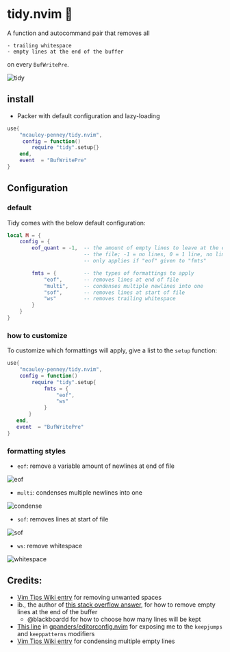 # tidy.nvim 🧹

A function and autocommand pair that removes all

    - trailing whitespace
    - empty lines at the end of the buffer

on every `BufWritePre`.

![tidy](https://user-images.githubusercontent.com/59481467/142785684-96559135-88e7-4c50-a848-56f2c65262ef.gif)

## install
- Packer with default configuration and lazy-loading

```lua
use{
    "mcauley-penney/tidy.nvim",
     config = function()
        require "tidy".setup{}
    end,
    event  = "BufWritePre"
}
```

## Configuration

### default

Tidy comes with the below default configuration:

```lua
local M = {
    config = {
        eof_quant = -1,  -- the amount of empty lines to leave at the end of
                         -- the file; -1 = no lines, 0 = 1 line, no limit;
                         -- only applies if "eof" given to "fmts"

        fmts = {         -- the types of formattings to apply
            "eof",       -- removes lines at end of file
            "multi",     -- condenses multiple newlines into one
            "sof",       -- removes lines at start of file
            "ws"         -- removes trailing whitespace
        }
    }
}
```

### how to customize

To customize which formattings will apply, give a list to the `setup` function:

```lua
use{
    "mcauley-penney/tidy.nvim",
    config = function()
        require "tidy".setup{
            fmts = {
                "eof",
                "ws"
            }
       }
   end,
   event  = "BufWritePre"
}
```

### formatting styles

- `eof`: remove a variable amount of newlines at end of file

![eof](https://user-images.githubusercontent.com/59481467/146851029-d1c47cfa-a25f-4ea0-b33e-faac6153b5f6.gif)

- `multi`: condenses multiple newlines into one

![condense](https://user-images.githubusercontent.com/59481467/146851295-aa77bcb0-d5b3-4c0a-9857-5eb1043e48c9.gif)

- `sof`: removes lines at start of file

![sof](https://user-images.githubusercontent.com/59481467/146851203-d7d7c3dd-8c2f-4267-bb71-fde1f95fc88f.gif)

- `ws`: remove whitespace

![whitespace](https://user-images.githubusercontent.com/59481467/146851131-c39e9ba8-851f-4a12-9eb5-609f8f7b29ab.gif)

## Credits:
- [Vim Tips Wiki entry](https://vim.fandom.com/wiki/Remove_unwanted_spaces#Automatically_removing_all_trailing_whitespace)
for removing unwanted spaces
- ib., the author of [this stack overflow answer](https://stackoverflow.com/a/7501902), for how to remove empty lines at the
end of the buffer
    - @blackboardd for how to choose how many lines will be kept
- [This line](https://github.com/gpanders/editorconfig.nvim/blob/ae3586771996b2fb1662eb0c17f5d1f4f5759bb7/lua/editorconfig.lua#L180)
in [gpanders/editorconfig.nvim](https://github.com/gpanders/editorconfig.nvim) for exposing me to the `keepjumps`
and `keeppatterns` modifiers
- [Vim Tips Wiki entry](https://vim.fandom.com/wiki/Remove_unwanted_empty_lines) for condensing multiple empty lines
